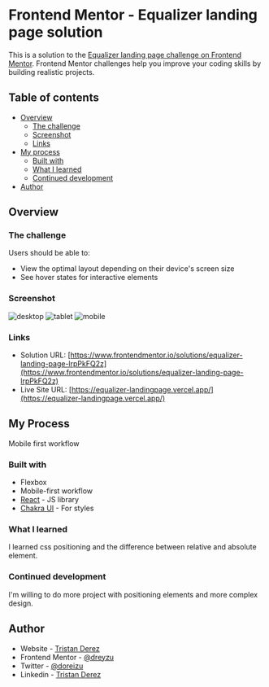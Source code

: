 # Frontend Mentor - Equalizer landing page solution

This is a solution to the [Equalizer landing page challenge on Frontend Mentor](https://www.frontendmentor.io/challenges/equalizer-landing-page-7VJ4gp3DE). Frontend Mentor challenges help you improve your coding skills by building realistic projects.

## Table of contents

-   [Overview](#overview)
    -   [The challenge](#the-challenge)
    -   [Screenshot](#screenshot)
    -   [Links](#links)
-   [My process](#my-process)
    -   [Built with](#built-with)
    -   [What I learned](#what-i-learned)
    -   [Continued development](#continued-development)
-   [Author](#author)


## Overview

### The challenge

Users should be able to:

-   View the optimal layout depending on their device's screen size
-   See hover states for interactive elements

### Screenshot

![desktop](https://i.ibb.co/XbdYqnv/Vite-App.png)
![tablet](https://i.ibb.co/ysL2n9N/mobile-1.png)
![mobile](https://i.ibb.co/CmLJ7zQ/mobile.png)

### Links

-   Solution URL: [https://www.frontendmentor.io/solutions/equalizer-landing-page-lrpPkFQ2z](https://www.frontendmentor.io/solutions/equalizer-landing-page-lrpPkFQ2z)
-   Live Site URL: [https://equalizer-landingpage.vercel.app/](https://equalizer-landingpage.vercel.app/)

## My Process

Mobile first workflow

### Built with

-   Flexbox
-   Mobile-first workflow
-   [React](https://reactjs.org/) - JS library
-   [Chakra UI](https://chakra-ui.com/) - For styles

### What I learned

I learned css positioning and the difference between relative and absolute element.

### Continued development

I'm willing to do more project with positioning elements and more complex design.

## Author

-   Website - [Tristan Derez](https://tristanderez.vercel.app/)
-   Frontend Mentor - [@dreyzu](https://www.frontendmentor.io/profile/dreyzu)
-   Twitter - [@doreizu](https://www.twitter.com/doreizu)
-   Linkedin - [Tristan Derez](https://www.linkedin.com/in/tristan-derez/)
